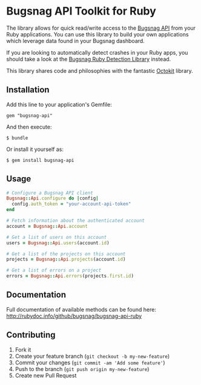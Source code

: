 Bugsnag API Toolkit for Ruby
============================

The library allows for quick read/write access to the [Bugsnag API](https://bugsnag.com/docs/api) from your Ruby applications. You can use this library to build your own applications which leverage data found in your Bugsnag dashboard.

If you are looking to automatically detect crashes in your Ruby apps, you should take a look at the [Bugsnag Ruby Detection Library](https://bugsnag.com/docs/notifiers/ruby) instead.

This library shares code and philosophies with the fantastic [Octokit](https://github.com/octokit/octokit.rb) library.


## Installation

Add this line to your application's Gemfile:

    gem "bugsnag-api"

And then execute:

    $ bundle

Or install it yourself as:

    $ gem install bugsnag-api


## Usage

```ruby
# Configure a Bugsnag API client
Bugsnag::Api.configure do |config|
  config.auth_token = "your-account-api-token"
end

# Fetch information about the authenticated account
account = Bugsnag::Api.account

# Get a list of users on this account
users = Bugsnag::Api.users(account.id)

# Get a list of the projects on this account
projects = Bugsnag::Api.projects(account.id)

# Get a list of errors on a project
errors = Bugsnag::Api.errors(projects.first.id)
```


## Documentation

Full documentation of available methods can be found here:
<http://rubydoc.info/github/bugsnag/bugsnag-api-ruby>


## Contributing

1. Fork it
2. Create your feature branch (`git checkout -b my-new-feature`)
3. Commit your changes (`git commit -am 'Add some feature'`)
4. Push to the branch (`git push origin my-new-feature`)
5. Create new Pull Request
